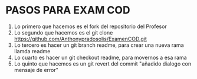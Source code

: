 # PASOS PARA EXAM COD

1. Lo primero que hacemos es el fork del repositorio del Profesor
2. Lo segundo que hacemos es el git clone https://github.com/Anthonypradosolis/ExamenCOD.git
3. Lo tercero es hacer un git branch readme, para crear una nueva rama llamda readme
4. Lo cuarto es hacer un git checkout readme, para movernos a esa rama
5. Lo quinto que hacemos es un git revert del commit "añadido dialogo con mensaje de error" 
